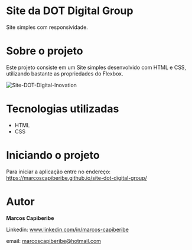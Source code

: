 # Site da DOT Digital Group

Site simples com responsividade.

# Sobre o projeto

Este projeto consiste em um Site simples desenvolvido com HTML e CSS, utilizando bastante as propriedades do Flexbox.

![Site-DOT-DIgital-Inovation](https://user-images.githubusercontent.com/96851717/173711071-79a162c1-e635-47a9-8f86-5d9271c9772a.jpeg)


# Tecnologias utilizadas

* HTML
* CSS 

# Iniciando o projeto
Para iniciar a aplicação entre no endereço: https://marcoscapiberibe.github.io/site-dot-digital-group/

# Autor
<b>Marcos Capiberibe</b>

Linkedin: www.linkedin.com/in/marcos-capiberibe

email: marcoscapiberibe@hotmail.com
